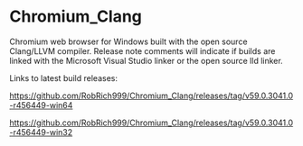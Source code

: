 # Chromium_Clang

Chromium web browser for Windows built with the open source Clang/LLVM compiler. Release note comments will indicate if builds are linked with the Microsoft Visual Studio linker or the open source lld linker.

Links to latest build releases:

https://github.com/RobRich999/Chromium_Clang/releases/tag/v59.0.3041.0-r456449-win64

https://github.com/RobRich999/Chromium_Clang/releases/tag/v59.0.3041.0-r456449-win32
